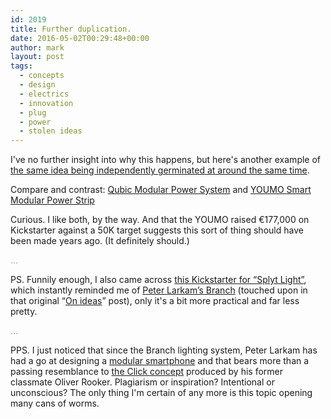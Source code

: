 ```yaml
---
id: 2019
title: Further duplication.
date: 2016-05-02T00:29:48+00:00
author: mark
layout: post
tags:
  - concepts
  - design
  - electrics
  - innovation
  - plug
  - power
  - stolen ideas
---
```

I've no further insight into why this happens, but here's another example of [the same idea being independently germinated at around the same time](http://www.sallonoroff.co.uk/blog/2013/10/on-ideas/).

Compare and contrast: [Qubic Modular Power System](http://www.gadgette.com/2016/03/31/qubic-makes-us-wish-all-power-strips-were-modular/) and [YOUMO Smart Modular Power Strip](https://www.kickstarter.com/projects/1300499319/youmo-your-smart-modular-power-strip)

Curious. I like both, by the way. And that the YOUMO raised €177,000 on Kickstarter against a 50K target suggests this sort of thing should have been made years ago. (It definitely should.)

<span style="color: #999999;">&#8230;</span>

PS. Funnily enough, I also came across [this Kickstarter for &#8220;Splyt Light&#8221;](https://www.kickstarter.com/projects/1244118214/splyt-light), which instantly reminded me of [Peter Larkam&#8217;s Branch](http://www.peterlarkamdesign.com/branch/) (touched upon in that original &#8220;[On ideas](http://www.sallonoroff.co.uk/blog/2013/10/on-ideas/)&#8221; post), only it's a bit more practical and far less pretty.

<span style="color: #999999;">&#8230;</span>

PPS. I just noticed that since the Branch lighting system, Peter Larkam has had a go at designing a [modular smartphone](http://www.peterlarkamdesign.com/smartphone/) and that bears more than a passing resemblance to [the Click concept](/images/fromwp/2013/09/CLICK-scan-900x615.jpg) produced by his former classmate Oliver Rooker. Plagiarism or inspiration? Intentional or unconscious? The only thing I'm certain of any more is this topic opening many cans of worms.
